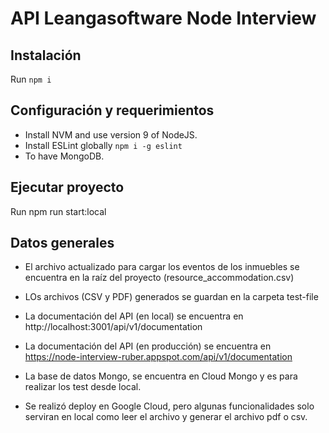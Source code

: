 # API Leangasoftware Node Interview #

## Instalación

Run `npm i`

## Configuración y requerimientos

- Install NVM and use version 9 of NodeJS.
- Install ESLint globally `npm i -g eslint`
- To have MongoDB.

## Ejecutar proyecto
Run npm run start:local

## Datos generales

- El archivo actualizado para cargar los eventos de los inmuebles se encuentra en la raíz del proyecto (resource_accommodation.csv)

- LOs archivos (CSV y PDF) generados se guardan en la carpeta test-file

- La documentación del API (en local) se encuentra en http://localhost:3001/api/v1/documentation

- La documentación del API (en producción) se encuentra en https://node-interview-ruber.appspot.com/api/v1/documentation

- La base de datos Mongo, se encuentra en Cloud Mongo y es para realizar los test desde local.

- Se realizó deploy en Google Cloud, pero algunas funcionalidades solo serviran en local como leer el archivo y generar el archivo pdf o csv.
